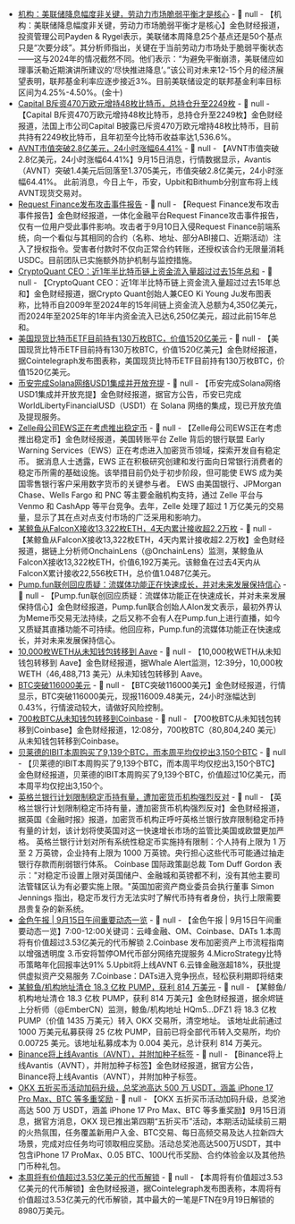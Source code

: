 - [机构：美联储降息幅度非关键，劳动力市场脆弱平衡才是核心]() - 📰 null - 【机构：美联储降息幅度非关键，劳动力市场脆弱平衡才是核心】金色财经报道，投资管理公司Payden & Rygel表示，美联储本周降息25个基点还是50个基点只是“次要分歧”。其分析师指出，关键在于当前劳动力市场处于脆弱平衡状态——这与2024年的情况截然不同。他们表示：“为避免平衡崩溃，美联储应如理事沃勒近期演讲所建议的‘尽快推进降息’。”该公司对未来12-15个月的经济展望表明，联邦基金利率应逐步接近3%。目前美联储设定的联邦基金利率目标区间为4.25%-4.50%。(金十)
- [Capital B斥资470万欧元增持48枚比特币，总持仓升至2249枚](https://x.com/_ALCPB/status/1967470179623006380) - 📰 null - 【Capital B斥资470万欧元增持48枚比特币，总持仓升至2249枚】金色财经报道，法国上市公司Capital B披露已斥资470万欧元增持48枚比特币，目前共持有2249枚比特币，且年初至今比特币收益率达1,536.6%。
- [AVNT市值突破2.8亿美元，24小时涨幅64.41%]() - 📰 null - 【AVNT市值突破2.8亿美元，24小时涨幅64.41%】9月15日消息，行情数据显示，Avantis（AVNT）突破1.4美元后回落至1.3705美元，市值突破2.8亿美元，24小时涨幅64.41%。 
此前消息，今日上午，币安，Upbit和Bithumb分别宣布将上线AVNT现货交易对。
- [Request Finance发布攻击事件报告](https://help.request.finance/en/articles/12275459-incident-report-september-10th-isolated-frontend-compromise-now-contained) - 📰 null - 【Request Finance发布攻击事件报告】金色财经报道，一体化金融平台Request Finance攻击事件报告，仅有一位用户受此事件影响。攻击者于9月10日入侵Request Finance前端系统，向一个看似与其相同的合约（名称、地址、部分ABI接口、近期活动）注入了授权指令。受害者付款时不仅向正常合约转账，还授权该合约无限量消耗USDC。目前团队已实施额外防护机制与监控措施。
- [CryptoQuant CEO：近1年半比特币链上资金流入量超过过去15年总和]() - 📰 null - 【CryptoQuant CEO：近1年半比特币链上资金流入量超过过去15年总和】金色财经报道，据Crypto Quant创始人兼CEO Ki Young Ju发布图表称，比特币自2009年至2024年的15年间链上资金流入总额为4,350亿美元，而2024年至2025年的1年半内资金流入已达6,250亿美元，超过此前15年总和。
- [美国现货比特币ETF目前持有130万枚BTC，价值1520亿美元]() - 📰 null - 【美国现货比特币ETF目前持有130万枚BTC，价值1520亿美元】金色财经报道，据Cointelegraph发布图表称，美国现货比特币ETF目前持有130万枚BTC，价值1520亿美元。
- [币安完成Solana网络USD1集成并开放充提]() - 📰 null - 【币安完成Solana网络USD1集成并开放充提】金色财经报道，据官方公告，币安已完成 WorldLibertyFinancialUSD（USD1）在 Solana 网络的集成，现已开放充值及提现服务。
- [Zelle母公司EWS正在考虑推出稳定币](https://www.crowdfundinsider.com/2025/09/251216-zelles-parent-company-considers-launching-a-stablecoin/) - 📰 null - 【Zelle母公司EWS正在考虑推出稳定币】金色财经报道，美国转账平台 Zelle 背后的银行联盟 Early Warning Services（EWS）正在考虑进入加密货币领域，探索开发自有稳定币。 
据消息人士透露，EWS 正在积极研究创建和发行面向日常银行消费者的稳定币所需的基础设施。该举措目前仍处于初步阶段，但可能使 EWS 成为美国零售银行客户采用数字货币的关键参与者。 
EWS 由美国银行、JPMorgan Chase、Wells Fargo 和 PNC 等主要金融机构支持，通过 Zelle 平台与 Venmo 和 CashApp 等平台竞争。去年，Zelle 处理了超过 1 万亿美元的交易量，显示了其在点对点支付市场的广泛采用和影响力。
- [某鲸鱼从FalconX接收13,322枚ETH，4天内累计接收超2.2万枚](https://x.com/OnchainLens/status/1967450203549745444) - 📰 null - 【某鲸鱼从FalconX接收13,322枚ETH，4天内累计接收超2.2万枚】金色财经报道，据链上分析师OnchainLens（@OnchainLens）监测，某鲸鱼从FalconX接收13,322枚ETH，价值6,192万美元。该鲸鱼在过去4天内从FalconX累计接收22,556枚ETH，总价值1.0487亿美元。
- [Pump.fun联创回应质疑：流媒体功能正在快速成长，并对未来发展保持信心](https://x.com/a1lon9/status/1967316708835872941) - 📰 null - 【Pump.fun联创回应质疑：流媒体功能正在快速成长，并对未来发展保持信心】金色财经报道，Pump.fun联合创始人Alon发文表示，最初外界认为Meme币交易无法持续，之后又称不会有人在Pump.fun上进行直播，如今又质疑其直播功能不可持续。他回应称，Pump.fun的流媒体功能正在快速成长，并对未来发展保持信心。
- [10,000枚WETH从未知钱包转移到 Aave]() - 📰 null - 【10,000枚WETH从未知钱包转移到 Aave】金色财经报道，据Whale Alert监测，12:39分，10,000枚WETH（46,488,713 美元）从未知钱包转移到 Aave。
- [BTC突破116000美元]() - 📰 null - 【BTC突破116000美元】金色财经报道，行情显示，BTC突破116000美元，现报116009.48美元，24小时涨幅达到0.43%，行情波动较大，请做好风险控制。
- [700枚BTC从未知钱包转移到Coinbase]() - 📰 null - 【700枚BTC从未知钱包转移到Coinbase】金色财经报道，12:08分，700枚BTC（80,804,240 美元）从未知钱包转移到Coinbase。
- [贝莱德的IBIT本周购买了9,139个BTC，而本周平均仅挖出3,150个BTC]() - 📰 null - 【贝莱德的IBIT本周购买了9,139个BTC，而本周平均仅挖出3,150个BTC】金色财经报道，贝莱德的IBIT本周购买了9,139个BTC，价值超过10亿美元，而本周平均仅挖出3,150个。
- [英格兰银行计划限制稳定币持有量，遭加密货币机构强烈反对](https://www.ft.com/content/d80b21d7-2c7b-4727-ace9-4f752c057c7b) - 📰 null - 【英格兰银行计划限制稳定币持有量，遭加密货币机构强烈反对】金色财经报道，据英国《金融时报》报道，加密货币机构正呼吁英格兰银行放弃限制稳定币持有量的计划，该计划将使英国对这一快速增长市场的监管比美国或欧盟更加严格。 
英格兰银行计划对所有系统性稳定币实施持有限制：个人持有上限为 1 万至 2 万英镑，企业持有上限为 1000 万英镑。央行担心这些代币可能通过抽走银行存款而削弱银行体系。 
Coinbase 国际政策副总裁 Tom Duff Gordon 表示："对稳定币设置上限对英国储户、金融城和英镑都不利，没有其他主要司法管辖区认为有必要实施上限。"英国加密资产商业委员会执行董事 Simon Jennings 指出，稳定币发行方无法实时了解代币持有者身份，执行上限需要昂贵复杂的新系统。
- [金色午报 | 9月15日午间重要动态一览]() - 📰 null - 【金色午报 | 9月15日午间重要动态一览】7:00-12:00关键词：云峰金融、OM、Coinbase、DATs 
1.本周将有价值超过3.53亿美元的代币解锁 
2.Coinbase 发布加密资产上市流程指南以增强透明度 
3.币安将暂停OM代币部分网络充提服务 
4.MicroStrategy比特币策略年化回报率达91% 
5.Upbit将上线AVNT 
6.云锋金融涨超18%，获批提供虚拟资产交易服务 
7.Coinbase：DATs进入竞争拐点，轻松获利期即将结束
- [某鲸鱼/机构地址清仓 18.3 亿枚 PUMP，获利 814 万美元](https://x.com/EmberCN/status/1967435972083327146) - 📰 null - 【某鲸鱼/机构地址清仓 18.3 亿枚 PUMP，获利 814 万美元】金色财经报道，据余烬链上分析师（@EmberCN）监测，鲸鱼/机构地址 HQm5...DFZ1 将 18.3 亿枚 PUMP（价值 1435 万美元）转入 OKX 交易所，清空地址。 
该地址此前通过 1000 万美元私募获得 25 亿枚 PUMP，目前已将全部代币转入交易所，均价 0.00725 美元。该地址私募成本为 0.004 美元，总计获利 814 万美元。
- [Binance将上线Avantis（AVNT），并附加种子标签](https://www.binance.com/en/support/announcement/detail/50ff03bc1d94471181887c43b930d3f0) - 📰 null - 【Binance将上线Avantis（AVNT），并附加种子标签】金色财经报道，据官方公告，Binance将上线Avantis（AVNT），并附加种子标签。
- [OKX 五折买币活动加码升级，总奖池高达 500 万 USDT，涵盖 iPhone 17 Pro Max、BTC 等多重奖励]() - 📰 null - 【OKX 五折买币活动加码升级，总奖池高达 500 万 USDT，涵盖 iPhone 17 Pro Max、BTC 等多重奖励】9月15日消息，据官方消息，OKX 现已推出第四期“五折买币”活动，本期活动延续前三期的火热氛围，任务覆盖新用户入金、BTC交易、每日高频交易及达人拉新四大场景，完成对应任务均可领取相应奖励。活动总奖池高达500万USDT，其中包含iPhone 17 ProMax、0.05 BTC、100U代币奖励、合约体验金以及其他热门币种礼包。
- [本周将有价值超过3.53亿美元的代币解锁]() - 📰 null - 【本周将有价值超过3.53亿美元的代币解锁】金色财经报道，据Cointelegraph发布图表称，本周将有价值超过3.53亿美元的代币解锁，其中最大的一笔是FTN在9月19日解锁的8980万美元。
